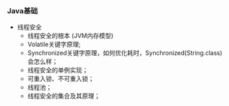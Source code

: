 ### Java基础
- 线程安全
  - 线程安全的根本 (JVM内存模型)   
  - Volatile关键字原理;
  - Synchronized关键字原理，如何优化耗时，Synchronized(String.class)会怎么样；
  - 线程安全的单例实现；
  - 可重入锁、不可重入锁；
  - 线程池；
  - 线程安全的集合及其原理；
